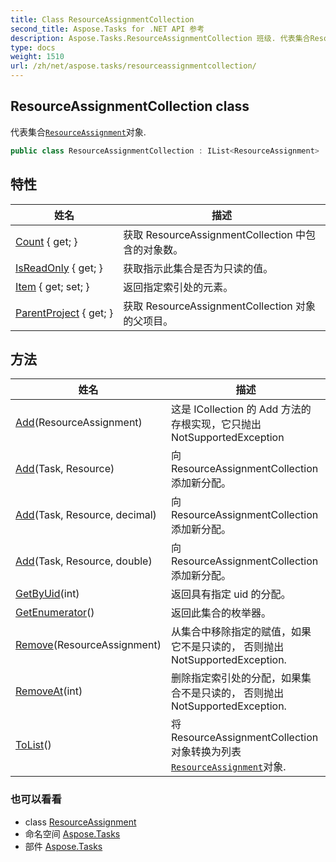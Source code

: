 ```yaml
---
title: Class ResourceAssignmentCollection
second_title: Aspose.Tasks for .NET API 参考
description: Aspose.Tasks.ResourceAssignmentCollection 班级. 代表集合ResourceAssignment对象.
type: docs
weight: 1510
url: /zh/net/aspose.tasks/resourceassignmentcollection/
---
```

## ResourceAssignmentCollection class

代表集合[`ResourceAssignment`](../resourceassignment/)对象.

```csharp
public class ResourceAssignmentCollection : IList<ResourceAssignment>
```

## 特性

| 姓名 | 描述 |
| --- | --- |
| [Count](../../aspose.tasks/resourceassignmentcollection/count/) { get; } | 获取 ResourceAssignmentCollection 中包含的对象数。 |
| [IsReadOnly](../../aspose.tasks/resourceassignmentcollection/isreadonly/) { get; } | 获取指示此集合是否为只读的值。 |
| [Item](../../aspose.tasks/resourceassignmentcollection/item/) { get; set; } | 返回指定索引处的元素。 |
| [ParentProject](../../aspose.tasks/resourceassignmentcollection/parentproject/) { get; } | 获取 ResourceAssignmentCollection 对象的父项目。 |

## 方法

| 姓名 | 描述 |
| --- | --- |
| [Add](../../aspose.tasks/resourceassignmentcollection/add/#add_3)(ResourceAssignment) | 这是 ICollection 的 Add 方法的存根实现，它只抛出 NotSupportedException |
| [Add](../../aspose.tasks/resourceassignmentcollection/add/#add)(Task, Resource) | 向 ResourceAssignmentCollection 添加新分配。 |
| [Add](../../aspose.tasks/resourceassignmentcollection/add/#add_2)(Task, Resource, decimal) | 向 ResourceAssignmentCollection 添加新分配。 |
| [Add](../../aspose.tasks/resourceassignmentcollection/add/#add_1)(Task, Resource, double) | 向 ResourceAssignmentCollection 添加新分配。 |
| [GetByUid](../../aspose.tasks/resourceassignmentcollection/getbyuid/)(int) | 返回具有指定 uid 的分配。 |
| [GetEnumerator](../../aspose.tasks/resourceassignmentcollection/getenumerator/)() | 返回此集合的枚举器。 |
| [Remove](../../aspose.tasks/resourceassignmentcollection/remove/)(ResourceAssignment) | 从集合中移除指定的赋值，如果它不是只读的， 否则抛出 NotSupportedException. |
| [RemoveAt](../../aspose.tasks/resourceassignmentcollection/removeat/)(int) | 删除指定索引处的分配，如果集合不是只读的， 否则抛出 NotSupportedException. |
| [ToList](../../aspose.tasks/resourceassignmentcollection/tolist/)() | 将 ResourceAssignmentCollection 对象转换为列表[`ResourceAssignment`](../resourceassignment/)对象. |

### 也可以看看

* class [ResourceAssignment](../resourceassignment/)
* 命名空间 [Aspose.Tasks](../../aspose.tasks/)
* 部件 [Aspose.Tasks](../../)


